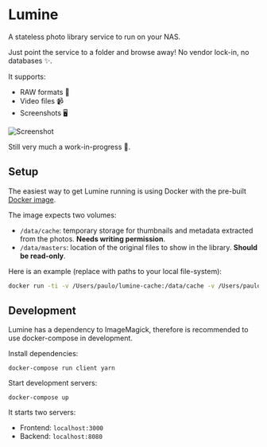 # Lumine

A stateless photo library service to run on your NAS.

Just point the service to a folder and browse away! No vendor lock-in, no databases ✨.

It supports:

- RAW formats 📸
- Video files 📹
- Screenshots 🖥

![Screenshot](screenshot.png)

Still very much a work-in-progress 🙈.

## Setup

The easiest way to get Lumine running is using Docker with the pre-built [Docker image](https://hub.docker.com/repository/docker/pirelenito/lumine).

The image expects two volumes:

- `/data/cache`: temporary storage for thumbnails and metadata extracted from the photos. **Needs writing permission**.
- `/data/masters`: location of the original files to show in the library. **Should be read-only**.

Here is an example (replace with paths to your local file-system):

```bash
docker run -ti -v /Users/paulo/lumine-cache:/data/cache -v /Users/paulo/Pictures:/data/masters:ro -p 0.0.0.0:80:80 pirelenito/lumine:latest
```

## Development

Lumine has a dependency to ImageMagick, therefore is recommended to use docker-compose in development.

Install dependencies:

```
docker-compose run client yarn
```

Start development servers:

```
docker-compose up
```

It starts two servers:

- Frontend: `localhost:3000`
- Backend: `localhost:8080`
